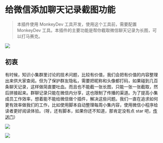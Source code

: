 

# 给微信添加聊天记录截图功能

> 本插件使用 MonkeyDev 工具开发，使用这个工具前，需要配置 MonkeyDev 工具。本插件的主要功能是帮你截取微信聊天记录为长图，可以打马赛克。

![](https://github.com/lefex/WeChatShot/blob/master/images/xiaoguo.gif?raw=true)

## 初衷

有时候，知识小集群里讨论的技术问题，比较有价值，我们会把有价值的内容整理出来供大家查阅。但为了保护群友隐私，需要把昵称和头像都打码，如果碰到几百条聊天记录，这样做简直要吐血。而且也不能截一张长图，只能一张一张截取，然后拼接起来。群聊记录只能在微信内分享，这也限制了传播的渠道。为了提高小集成员工作效率，想着能不能给微信做个插件，解决这些问题。我们一直在追求如何更有效率做我们的工作，比如使用脚本自动整理每周小集内容，使用微信小程序给读者更好阅读体验。（呀，还有脚本，如果你还不知道，那肯定没有点 star 吧，[传送门](https://github.com/iOS-Tips/iOS-tech-set/tree/master/script)）


![](https://github.com/lefex/WeChatShot/blob/master/images/pic1.png?raw=true)

![](https://github.com/lefex/WeChatShot/blob/master/images/pic2.jpeg?raw=true)


